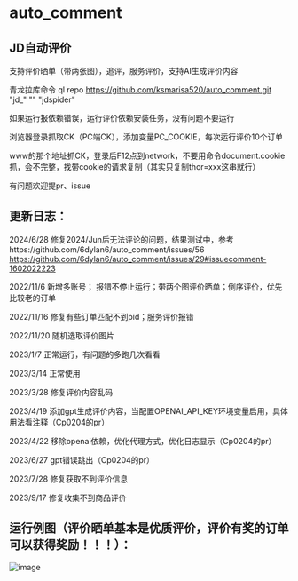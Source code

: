 # auto_comment

## JD自动评价

支持评价晒单（带两张图），追评，服务评价，支持AI生成评价内容

青龙拉库命令 ql repo https://github.com/ksmarisa520/auto_comment.git "jd_" "" "jdspider"

如果运行报依赖错误，运行评价依赖安装任务，没有问题不要运行

浏览器登录抓取CK（PC端CK），添加变量PC_COOKIE，每次运行评价10个订单

www的那个地址抓CK，登录后F12点到network，不要用命令document.cookie抓，会不完整，找带cookie的请求复制（其实只复制thor=xxx这串就行）

有问题欢迎提pr、issue

## 更新日志：
2024/6/28 修复2024/Jun后无法评论的问题，结果测试中，参考https://github.com/6dylan6/auto_comment/issues/56    https://github.com/6dylan6/auto_comment/issues/29#issuecomment-1602022223

2022/11/6 新增多账号； 报错不停止运行；带两个图评价晒单；倒序评价，优先比较老的订单

2022/11/16 修复有些订单匹配不到pid；服务评价报错

2022/11/20 随机选取评价图片

2023/1/7 正常运行，有问题的多跑几次看看

2023/3/14 正常使用

2023/3/28 修复评价内容乱码

2023/4/19 添加gpt生成评价内容，当配置OPENAI_API_KEY环境变量启用，具体用法看注释（Cp0204的pr）

2023/4/22 移除openai依赖，优化代理方式，优化日志显示（Cp0204的pr）

2023/6/27 gpt错误跳出（Cp0204的pr）

2023/7/28 修复获取不到评价信息

2023/9/17 修复收集不到商品评价

## 运行例图（评价晒单基本是优质评价，评价有奖的订单可以获得奖励！！！）：

![image](https://i.postimg.cc/KznsXxfN/1.png)
